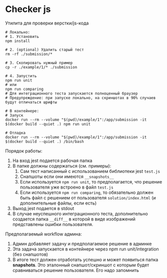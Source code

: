 # Checker js
Утилита для проверки верстки/js-кода

```shell
# Локально:
# 1. Установить
npm install

# 2. (optional) Удалить старый тест 
rm -rf ./submission/*

# 3. Скопировать нужный пример
cp -r ./example/1/* ./submission

# 4. Запустить
npm run unit
# или
npm run comparing 
# Для интеграционного теста запускается полноценный браузер
# Предупреждение: при запуске локально, на скриншотах в 90% случаев будут отличаться шрифты

# В контейнере:
# Запуск
docker run --rm --volume "$(pwd)/example/1":/app/submission -it $(docker build --quiet .) npm run unit

# Отладка
docker run --rm --volume "$(pwd)/example/1":/app/submission -it $(docker build --quiet .) /bin/bash
```

Порядок работы:
1. На вход jest подается рабочая папка
2. В папке должны содержаться (см. примеры):
   1. Сам тест написанный с использованием библиотеки jest `test.js`
   2. Снапшоты если они имеются `__snapshots__`
   3. Если используется `npm run unit`, то предполагается, что решение пользователя уже встроено в файл `test.js`
   4. Если используется `npm run comparing`, то обязательно должен быть файл с решением от пользователя `solution/index.html` (и дополнительные файлы, если есть)
3. Выход jest подается в stdout
4. В случае неуспешного интеграционного теста, дополнительно создается папка `__diff__` в которой в виде изображений представлены ошибки пользователя. 

Предполагаемый workflow админа:
1. Админ добавляет задачу и предполагаемое решение в админке 
2. Эта задача запускается в контейнере через npm run unit/integration (без снапшотов)
3. В итоге тест должен отработать успешно и может появиться папка __snapshots__. Это эталонный снапшот/скриншот с которым будет сравниваться решение пользователя. Его надо запомнить

